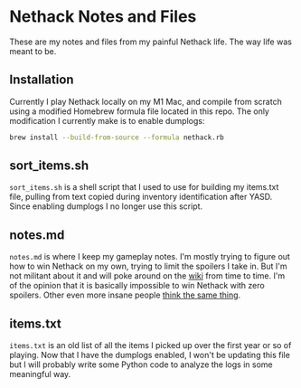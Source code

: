 # Nethack Notes and Files
These are my notes and files from my painful Nethack life. The way life was meant to be.

## Installation
Currently I play Nethack locally on my M1 Mac, and compile from scratch using a modified Homebrew formula file located in this repo. The only modification I currently make is to enable dumplogs:
```zsh
brew install --build-from-source --formula nethack.rb
```
## sort_items.sh
`sort_items.sh` is a shell script that I used to use for building my items.txt file, pulling from text copied during inventory identification after YASD. Since enabling dumplogs I no longer use this script.

## notes.md
`notes.md` is where I keep my gameplay notes. I'm mostly trying to figure out how to win Nethack on my own, trying to limit the spoilers I take in. But I'm not militant about it and will poke around on the [wiki](https://nethackwiki.com/wiki/) from time to time. I'm of the opinion that it is basically impossible to win Nethack with zero spoilers. Other even more insane people [think the same thing](https://www.reddit.com/r/nethack/comments/ydv2fx/24_years_spoiler_free_one_persons_best_attempt_at/).

## items.txt
`items.txt` is an old list of all the items I picked up over the first year or so of playing. Now that I have the dumplogs enabled, I won't be updating this file but I will probably write some Python code to analyze the logs in some meaningful way.
